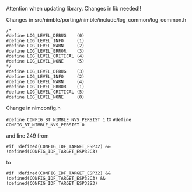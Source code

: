 Attention when updating library. Changes in lib needed!!

Changes in src/nimble/porting/nimble/include/log_common/log_common.h

```
/*
#define LOG_LEVEL_DEBUG    (0)
#define LOG_LEVEL_INFO     (1)
#define LOG_LEVEL_WARN     (2)
#define LOG_LEVEL_ERROR    (3)
#define LOG_LEVEL_CRITICAL (4)
#define LOG_LEVEL_NONE     (5)
*/
#define LOG_LEVEL_DEBUG    (3)
#define LOG_LEVEL_INFO     (2)
#define LOG_LEVEL_WARN     (4)
#define LOG_LEVEL_ERROR    (1)
#define LOG_LEVEL_CRITICAL (5)
#define LOG_LEVEL_NONE     (0)
```

Change in nimconfig.h

`#define CONFIG_BT_NIMBLE_NVS_PERSIST 1`
to
`#define CONFIG_BT_NIMBLE_NVS_PERSIST 0`

and line 249 from

`
#if !defined(CONFIG_IDF_TARGET_ESP32) && !defined(CONFIG_IDF_TARGET_ESP32C3)
`

to

`
#if !defined(CONFIG_IDF_TARGET_ESP32) && !defined(CONFIG_IDF_TARGET_ESP32C3) && !defined(CONFIG_IDF_TARGET_ESP32S3)
`
